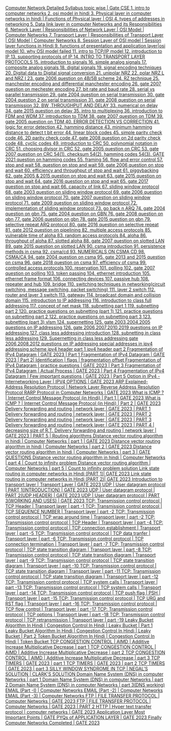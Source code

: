 [
          Computer Network Detailed Syllabus topic wise | Gate CSE
        ](https://www.youtube.com/watch?v=H4ystojVBak&list=PLC36xJgs4dxHT-TxTy3U1slr5RaBJGaLd&index=1&pp=iAQB)
[
          1. intro to computer networks
        ](https://www.youtube.com/watch?v=20BYqRtbyOM&list=PLC36xJgs4dxHT-TxTy3U1slr5RaBJGaLd&index=2&pp=iAQB)
[
          2. osi model in hindi
        ](https://www.youtube.com/watch?v=-xUUBlU2pr8&list=PLC36xJgs4dxHT-TxTy3U1slr5RaBJGaLd&index=3&pp=iAQB)
[
          3. Physical layer in computer networks in hindi | Functions of Physical layer | OSI
        ](https://www.youtube.com/watch?v=psBGrC5uVo4&list=PLC36xJgs4dxHT-TxTy3U1slr5RaBJGaLd&index=4&pp=iAQB)
[
          4. types of addresses in networking
        ](https://www.youtube.com/watch?v=wVxS3OQzwDQ&list=PLC36xJgs4dxHT-TxTy3U1slr5RaBJGaLd&index=5&pp=iAQB)
[
          5. Data link layer in computer Networks and its Responsibilities
        ](https://www.youtube.com/watch?v=IVgCCborOkI&list=PLC36xJgs4dxHT-TxTy3U1slr5RaBJGaLd&index=6&pp=iAQB)
[
          6. Network Layer | Responsibilities of Network Layer | OSI Model | Computer Networks
        ](https://www.youtube.com/watch?v=emhM7oVOcf0&list=PLC36xJgs4dxHT-TxTy3U1slr5RaBJGaLd&index=7&pp=iAQB)
[
          7. Transport Layer | Responsibilities of Transport Layer | OSI Model | Computer Networks
        ](https://www.youtube.com/watch?v=dr_kgC6l7-o&list=PLC36xJgs4dxHT-TxTy3U1slr5RaBJGaLd&index=8&pp=iAQB)
[
          8. Session Layer of OSI model | Session layer functions in Hindi
        ](https://www.youtube.com/watch?v=rzTJadi77S0&list=PLC36xJgs4dxHT-TxTy3U1slr5RaBJGaLd&index=9&pp=iAQB)
[
          9. functions of presentation and application layer|osi model
        ](https://www.youtube.com/watch?v=IDPHqvNSvXc&list=PLC36xJgs4dxHT-TxTy3U1slr5RaBJGaLd&index=10&pp=iAQB)
[
          10. why OSI model failed
        ](https://www.youtube.com/watch?v=SMPUOeVcgOA&list=PLC36xJgs4dxHT-TxTy3U1slr5RaBJGaLd&index=11&pp=iAQB)
[
          11. intro to TCP/IP model
        ](https://www.youtube.com/watch?v=rllri0vfuVQ&list=PLC36xJgs4dxHT-TxTy3U1slr5RaBJGaLd&index=12&pp=iAQB)
[
          12. introduction to IP
        ](https://www.youtube.com/watch?v=zc_2UFgtq5g&list=PLC36xJgs4dxHT-TxTy3U1slr5RaBJGaLd&index=13&pp=iAQB)
[
          13. supporting protocols of IP
        ](https://www.youtube.com/watch?v=r-CmWgwYk0Y&list=PLC36xJgs4dxHT-TxTy3U1slr5RaBJGaLd&index=14&pp=iAQB)
[
          14. INTRO TO TRANSPORT LAYER PROTOCOLS
        ](https://www.youtube.com/watch?v=vZtjF9cnhZY&list=PLC36xJgs4dxHT-TxTy3U1slr5RaBJGaLd&index=15&pp=iAQB)
[
          15. introduction to signals
        ](https://www.youtube.com/watch?v=b1BMfwsmLYc&list=PLC36xJgs4dxHT-TxTy3U1slr5RaBJGaLd&index=16&pp=iAQB)
[
          16. simple analog signals
        ](https://www.youtube.com/watch?v=eW0l70Irezs&list=PLC36xJgs4dxHT-TxTy3U1slr5RaBJGaLd&index=17&pp=iAQB)
[
          17. composite analog signals
        ](https://www.youtube.com/watch?v=HQpAaSDh2jI&list=PLC36xJgs4dxHT-TxTy3U1slr5RaBJGaLd&index=18&pp=iAQB)
[
          18. digital signals
        ](https://www.youtube.com/watch?v=ZjxCbi3lOTM&list=PLC36xJgs4dxHT-TxTy3U1slr5RaBJGaLd&index=19&pp=iAQB)
[
          19. signal encoding techniques
        ](https://www.youtube.com/watch?v=Fme8lTKReiE&list=PLC36xJgs4dxHT-TxTy3U1slr5RaBJGaLd&index=20&pp=iAQB)
[
          20. Digital data to Digital signal conversion
        ](https://www.youtube.com/watch?v=aa72eMhAr8s&list=PLC36xJgs4dxHT-TxTy3U1slr5RaBJGaLd&index=21&pp=iAQB)
[
          21. unipolar NRZ
        ](https://www.youtube.com/watch?v=tivleJzBXag&list=PLC36xJgs4dxHT-TxTy3U1slr5RaBJGaLd&index=22&pp=iAQB)
[
          22. polar NRZ L and NRZ I
        ](https://www.youtube.com/watch?v=dVxBkjC3wzo&list=PLC36xJgs4dxHT-TxTy3U1slr5RaBJGaLd&index=23&pp=iAQB)
[
          23. gate 2006 question on 4B/5B scheme
        ](https://www.youtube.com/watch?v=EaVoDJkpxtc&list=PLC36xJgs4dxHT-TxTy3U1slr5RaBJGaLd&index=24&pp=iAQB)
[
          24. RZ technique
        ](https://www.youtube.com/watch?v=AEn73PHoRzw&list=PLC36xJgs4dxHT-TxTy3U1slr5RaBJGaLd&index=25&pp=iAQB)
[
          25. manchester encoding and differential manchester encoding
        ](https://www.youtube.com/watch?v=Qz8of26x8-E&list=PLC36xJgs4dxHT-TxTy3U1slr5RaBJGaLd&index=26&pp=iAQB)
[
          26. gate 2007 question on mechester encoding
        ](https://www.youtube.com/watch?v=Da-88dbwc3M&list=PLC36xJgs4dxHT-TxTy3U1slr5RaBJGaLd&index=27&pp=iAQB)
[
          27. bit rate and baud rate
        ](https://www.youtube.com/watch?v=ItGMMyO9QoQ&list=PLC36xJgs4dxHT-TxTy3U1slr5RaBJGaLd&index=28&pp=iAQB)
[
          28. serial vs parallel transmission
        ](https://www.youtube.com/watch?v=pMr1Mz9gau4&list=PLC36xJgs4dxHT-TxTy3U1slr5RaBJGaLd&index=29&pp=iAQB)
[
          29. gate 2004 question on serial transmission
        ](https://www.youtube.com/watch?v=lOIJIAHDy08&list=PLC36xJgs4dxHT-TxTy3U1slr5RaBJGaLd&index=30&pp=iAQB)
[
          30. gate 2004 question 2 on serial transmission
        ](https://www.youtube.com/watch?v=utnjyCMKA5M&list=PLC36xJgs4dxHT-TxTy3U1slr5RaBJGaLd&index=31&pp=iAQB)
[
          31. gate 2008 question on serial transmission
        ](https://www.youtube.com/watch?v=4NacUO_Q7SI&list=PLC36xJgs4dxHT-TxTy3U1slr5RaBJGaLd&index=32&pp=iAQB)
[
          32. BW ,THROUGHPUT AND DELAY
        ](https://www.youtube.com/watch?v=dmXT054F1_I&list=PLC36xJgs4dxHT-TxTy3U1slr5RaBJGaLd&index=33&pp=iAQB)
[
          33. numerical on delay
        ](https://www.youtube.com/watch?v=ZeOfFnUdDP4&list=PLC36xJgs4dxHT-TxTy3U1slr5RaBJGaLd&index=34&pp=iAQB)
[
          34. gate 2015 question on delay
        ](https://www.youtube.com/watch?v=UlufDc83l1c&list=PLC36xJgs4dxHT-TxTy3U1slr5RaBJGaLd&index=35&pp=iAQB)
[
          35. intro to multiplexing
        ](https://www.youtube.com/watch?v=za87oqLhGaI&list=PLC36xJgs4dxHT-TxTy3U1slr5RaBJGaLd&index=36&pp=iAQB)
[
          36. introduction to FDM and WDM
        ](https://www.youtube.com/watch?v=VQ1kpS4mboc&list=PLC36xJgs4dxHT-TxTy3U1slr5RaBJGaLd&index=37&pp=iAQB)
[
          37. introduction to TDM
        ](https://www.youtube.com/watch?v=qaqVSPcRcPM&list=PLC36xJgs4dxHT-TxTy3U1slr5RaBJGaLd&index=38&pp=iAQB)
[
          38.  gate 2007 question on TDM
        ](https://www.youtube.com/watch?v=hb8dLXuPrt8&list=PLC36xJgs4dxHT-TxTy3U1slr5RaBJGaLd&index=39&pp=iAQB)
[
          39. gate 2005 question on TDM
        ](https://www.youtube.com/watch?v=5R0DGCV7hvQ&list=PLC36xJgs4dxHT-TxTy3U1slr5RaBJGaLd&index=40&pp=iAQB)
[
          40. ERROR DETECTION VS CORRECTION
        ](https://www.youtube.com/watch?v=hBg_3tBTc0s&list=PLC36xJgs4dxHT-TxTy3U1slr5RaBJGaLd&index=41&pp=iAQB)
[
          41. logic for error detection
        ](https://www.youtube.com/watch?v=5SN-dti0ZLI&list=PLC36xJgs4dxHT-TxTy3U1slr5RaBJGaLd&index=42&pp=iAQB)
[
          42. hamming distance
        ](https://www.youtube.com/watch?v=TwxJyf7YYc8&list=PLC36xJgs4dxHT-TxTy3U1slr5RaBJGaLd&index=43&pp=iAQB)
[
          43. minimum hamming distance to detect t bit error
        ](https://www.youtube.com/watch?v=WRwQsG2r8os&list=PLC36xJgs4dxHT-TxTy3U1slr5RaBJGaLd&index=44&pp=iAQB)
[
          44. linear block codes
        ](https://www.youtube.com/watch?v=Au7HWvvSlrI&list=PLC36xJgs4dxHT-TxTy3U1slr5RaBJGaLd&index=45&pp=iAQB)
[
          45. simple parity check code
        ](https://www.youtube.com/watch?v=0jbqVF5WapY&list=PLC36xJgs4dxHT-TxTy3U1slr5RaBJGaLd&index=46&pp=iAQB)
[
          46. 2D parity check code
        ](https://www.youtube.com/watch?v=yD-2udm2enE&list=PLC36xJgs4dxHT-TxTy3U1slr5RaBJGaLd&index=47&pp=iAQB)
[
          47. gate 2008 question on 2d parity check code
        ](https://www.youtube.com/watch?v=wGBBQF8C3mU&list=PLC36xJgs4dxHT-TxTy3U1slr5RaBJGaLd&index=48&pp=iAQB)
[
          48. cyclic codes
        ](https://www.youtube.com/watch?v=VEKXF7d-lcQ&list=PLC36xJgs4dxHT-TxTy3U1slr5RaBJGaLd&index=49&pp=iAQB)
[
          49. introduction to CRC
        ](https://www.youtube.com/watch?v=HSkipNZ0oSE&list=PLC36xJgs4dxHT-TxTy3U1slr5RaBJGaLd&index=50&pp=iAQB)
[
          50. polynomial notation in CRC
        ](https://www.youtube.com/watch?v=QU5jP5oWpvA&list=PLC36xJgs4dxHT-TxTy3U1slr5RaBJGaLd&index=51&pp=iAQB)
[
          51. choosing divisor in CRC
        ](https://www.youtube.com/watch?v=hjjoKV5K65U&list=PLC36xJgs4dxHT-TxTy3U1slr5RaBJGaLd&index=52&pp=iAQB)
[
          52. gate 2005 question on CRC
        ](https://www.youtube.com/watch?v=Ejat-wKeiiY&list=PLC36xJgs4dxHT-TxTy3U1slr5RaBJGaLd&index=53&pp=iAQB)
[
          53. gate 2007 question on CRC
        ](https://www.youtube.com/watch?v=cbOint2AFxo&list=PLC36xJgs4dxHT-TxTy3U1slr5RaBJGaLd&index=54&pp=iAQB)
[
          54(1). checksum
        ](https://www.youtube.com/watch?v=TFtT3Mbm2g8&list=PLC36xJgs4dxHT-TxTy3U1slr5RaBJGaLd&index=55&pp=iAQB)
[
          54(2). hamming codes
        ](https://www.youtube.com/watch?v=I_QCW66FjE8&list=PLC36xJgs4dxHT-TxTy3U1slr5RaBJGaLd&index=56&pp=iAQB)
[
          54(3). GATE 2021 question on hamming codes
        ](https://www.youtube.com/watch?v=-Toc0_GNwBw&list=PLC36xJgs4dxHT-TxTy3U1slr5RaBJGaLd&index=57&pp=iAQB)
[
          55. framing
        ](https://www.youtube.com/watch?v=Wp_8bhfGf7g&list=PLC36xJgs4dxHT-TxTy3U1slr5RaBJGaLd&index=58&pp=iAQB)
[
          56. flow and error control
        ](https://www.youtube.com/watch?v=FSdBqWPSxCo&list=PLC36xJgs4dxHT-TxTy3U1slr5RaBJGaLd&index=59&pp=iAQB)
[
          57. stop and wait
        ](https://www.youtube.com/watch?v=_qPDtjPItYQ&list=PLC36xJgs4dxHT-TxTy3U1slr5RaBJGaLd&index=60&pp=iAQB)
[
          58. question on stop and wait
        ](https://www.youtube.com/watch?v=hAdIFcXDa2Y&list=PLC36xJgs4dxHT-TxTy3U1slr5RaBJGaLd&index=61&pp=iAQB)
[
          59. gate 2006 question on stop and wait
        ](https://www.youtube.com/watch?v=4LOadXjVyuk&list=PLC36xJgs4dxHT-TxTy3U1slr5RaBJGaLd&index=62&pp=iAQB)
[
          60. efficiency and throughput of stop and wait
        ](https://www.youtube.com/watch?v=NAC0oUTxPfk&list=PLC36xJgs4dxHT-TxTy3U1slr5RaBJGaLd&index=63&pp=iAQB)
[
          61. piggybacking
        ](https://www.youtube.com/watch?v=FVsGxXxrj4o&list=PLC36xJgs4dxHT-TxTy3U1slr5RaBJGaLd&index=64&pp=iAQB)
[
          62. gate 2005 &amp; 2015 question on stop and wait
        ](https://www.youtube.com/watch?v=Qns4dSnhb_Y&list=PLC36xJgs4dxHT-TxTy3U1slr5RaBJGaLd&index=65&pp=iAQB)
[
          63. gate 2015 question on stop and wait
        ](https://www.youtube.com/watch?v=ijVfx_JtTyw&list=PLC36xJgs4dxHT-TxTy3U1slr5RaBJGaLd&index=66&pp=iAQB)
[
          64. gate 2016 question on stop and wait
        ](https://www.youtube.com/watch?v=2fcnfPNKgJ0&list=PLC36xJgs4dxHT-TxTy3U1slr5RaBJGaLd&index=67&pp=iAQB)
[
          65. gate 2017 question on stop and wait
        ](https://www.youtube.com/watch?v=SvoZRFm4REQ&list=PLC36xJgs4dxHT-TxTy3U1slr5RaBJGaLd&index=68&pp=iAQB)
[
          66. capacity of link
        ](https://www.youtube.com/watch?v=s9sClMNRc-g&list=PLC36xJgs4dxHT-TxTy3U1slr5RaBJGaLd&index=69&pp=iAQB)
[
          67. sliding window protocol
        ](https://www.youtube.com/watch?v=9BT96f0nzKg&list=PLC36xJgs4dxHT-TxTy3U1slr5RaBJGaLd&index=70&pp=iAQB)
[
          68. gate 2003 question on sliding window protocol
        ](https://www.youtube.com/watch?v=2JIbcSvSSuI&list=PLC36xJgs4dxHT-TxTy3U1slr5RaBJGaLd&index=71&pp=iAQB)
[
          69. gate 2006 question on sliding window protocol
        ](https://www.youtube.com/watch?v=cz8giQ1yNcM&list=PLC36xJgs4dxHT-TxTy3U1slr5RaBJGaLd&index=72&pp=iAQB)
[
          70. gate 2007 question on sliding window protocol
        ](https://www.youtube.com/watch?v=9nsfiIewBaM&list=PLC36xJgs4dxHT-TxTy3U1slr5RaBJGaLd&index=73&pp=iAQB)
[
          71. gate 2009 question on sliding window protocol
        ](https://www.youtube.com/watch?v=EWrqgxhC8Hk&list=PLC36xJgs4dxHT-TxTy3U1slr5RaBJGaLd&index=74&pp=iAQB)
[
          72. implementation of sliding window protocol
        ](https://www.youtube.com/watch?v=NDHGX202aBk&list=PLC36xJgs4dxHT-TxTy3U1slr5RaBJGaLd&index=75&pp=iAQB)
[
          73. go back n ARQ
        ](https://www.youtube.com/watch?v=wuEwtxLI5kM&list=PLC36xJgs4dxHT-TxTy3U1slr5RaBJGaLd&index=76&pp=iAQB)
[
          74. gate 2004 question on gbn
        ](https://www.youtube.com/watch?v=MJySdO0P2qY&list=PLC36xJgs4dxHT-TxTy3U1slr5RaBJGaLd&index=77&pp=iAQB)
[
          75. gate 2004 question on GBN
        ](https://www.youtube.com/watch?v=V392AJN2cIs&list=PLC36xJgs4dxHT-TxTy3U1slr5RaBJGaLd&index=78&pp=iAQB)
[
          76. gate 2008 question on gbn
        ](https://www.youtube.com/watch?v=X4OS5Yhp3hw&list=PLC36xJgs4dxHT-TxTy3U1slr5RaBJGaLd&index=79&pp=iAQB)
[
          77. gate 2006 question on gbn
        ](https://www.youtube.com/watch?v=BcwlIdvjahI&list=PLC36xJgs4dxHT-TxTy3U1slr5RaBJGaLd&index=80&pp=iAQB)
[
          78. gate 2015 question on gbn
        ](https://www.youtube.com/watch?v=_Ec0aJP2iUc&list=PLC36xJgs4dxHT-TxTy3U1slr5RaBJGaLd&index=81&pp=iAQB)
[
          79. selective repeat ARQ protocol
        ](https://www.youtube.com/watch?v=KBtKEeH8fbU&list=PLC36xJgs4dxHT-TxTy3U1slr5RaBJGaLd&index=82&pp=iAQB)
[
          80. gate 2016 question on selective repeat
        ](https://www.youtube.com/watch?v=GbT3wUmb1kU&list=PLC36xJgs4dxHT-TxTy3U1slr5RaBJGaLd&index=83&pp=iAQB)
[
          81. gate 2012 question on pipelining
        ](https://www.youtube.com/watch?v=tyPaVSU8u2w&list=PLC36xJgs4dxHT-TxTy3U1slr5RaBJGaLd&index=84&pp=iAQB)
[
          82. multiple access protocols
        ](https://www.youtube.com/watch?v=P_de9GrLxMQ&list=PLC36xJgs4dxHT-TxTy3U1slr5RaBJGaLd&index=85&pp=iAQB)
[
          85. vulnerable time of aloha
        ](https://www.youtube.com/watch?v=FE_cqP-O3GU&list=PLC36xJgs4dxHT-TxTy3U1slr5RaBJGaLd&index=86&pp=iAQB)
[
          83. random access protocols
        ](https://www.youtube.com/watch?v=Qa661qkRQsM&list=PLC36xJgs4dxHT-TxTy3U1slr5RaBJGaLd&index=87&pp=iAQB)
[
          84. aloha
        ](https://www.youtube.com/watch?v=XPWpluQcxKw&list=PLC36xJgs4dxHT-TxTy3U1slr5RaBJGaLd&index=88&pp=iAQB)
[
          86. throughput of aloha
        ](https://www.youtube.com/watch?v=WTNlbxrWg5c&list=PLC36xJgs4dxHT-TxTy3U1slr5RaBJGaLd&index=89&pp=iAQB)
[
          87. slotted aloha
        ](https://www.youtube.com/watch?v=rvoZYxyciiI&list=PLC36xJgs4dxHT-TxTy3U1slr5RaBJGaLd&index=90&pp=iAQB)
[
          88. gate 2007 question on slotted LAN
        ](https://www.youtube.com/watch?v=Jn2rpiSMfFc&list=PLC36xJgs4dxHT-TxTy3U1slr5RaBJGaLd&index=91&pp=iAQB)
[
          89. gate 2015 question on slotted LAN
        ](https://www.youtube.com/watch?v=kwv7wRU57PY&list=PLC36xJgs4dxHT-TxTy3U1slr5RaBJGaLd&index=92&pp=iAQB)
[
          90. csma introduction
        ](https://www.youtube.com/watch?v=nnVSSvnl8Uw&list=PLC36xJgs4dxHT-TxTy3U1slr5RaBJGaLd&index=93&pp=iAQB)
[
          91. persistence methods in csma
        ](https://www.youtube.com/watch?v=-N9Id9Tsl4c&list=PLC36xJgs4dxHT-TxTy3U1slr5RaBJGaLd&index=94&pp=iAQB)
[
          92. csma/cd
        ](https://www.youtube.com/watch?v=1rWBS9K3KgY&list=PLC36xJgs4dxHT-TxTy3U1slr5RaBJGaLd&index=95&pp=iAQB)
[
          93. NUMERICALS ON CSMA CD
        ](https://www.youtube.com/watch?v=EjycuQTruhA&list=PLC36xJgs4dxHT-TxTy3U1slr5RaBJGaLd&index=96&pp=iAQB)
[
          98. CSMA/CA
        ](https://www.youtube.com/watch?v=ZlwsfP4X4n4&list=PLC36xJgs4dxHT-TxTy3U1slr5RaBJGaLd&index=97&pp=iAQB)
[
          94. gate 2004 question on csma
        ](https://www.youtube.com/watch?v=uhLU1A1I1Jc&list=PLC36xJgs4dxHT-TxTy3U1slr5RaBJGaLd&index=98&pp=iAQB)
[
          95. gate 2013 and 2015 question on csma
        ](https://www.youtube.com/watch?v=rxKjoYRZ7cU&list=PLC36xJgs4dxHT-TxTy3U1slr5RaBJGaLd&index=99&pp=iAQB)
[
          96. gate 2018 question on csma
        ](https://www.youtube.com/watch?v=jHZZX__GOxw&list=PLC36xJgs4dxHT-TxTy3U1slr5RaBJGaLd&index=100&pp=iAQB)
[
          97. efficiency of csma
        ](https://www.youtube.com/watch?v=JqL1yha2XyE&list=PLC36xJgs4dxHT-TxTy3U1slr5RaBJGaLd&index=101&pp=iAQB)
[
          99. controlled access protocols
        ](https://www.youtube.com/watch?v=6F90LZs9haA&list=PLC36xJgs4dxHT-TxTy3U1slr5RaBJGaLd&index=102&pp=iAQB)
[
          100. reservation
        ](https://www.youtube.com/watch?v=p8xU9cx8_MI&list=PLC36xJgs4dxHT-TxTy3U1slr5RaBJGaLd&index=103&pp=iAQB)
[
          101. polling
        ](https://www.youtube.com/watch?v=C-kHJKg5-JE&list=PLC36xJgs4dxHT-TxTy3U1slr5RaBJGaLd&index=104&pp=iAQB)
[
          102. gate 2007 question on polling
        ](https://www.youtube.com/watch?v=xFx3IClWMMU&list=PLC36xJgs4dxHT-TxTy3U1slr5RaBJGaLd&index=105&pp=iAQB)
[
          103. token passing
        ](https://www.youtube.com/watch?v=NMktoSD5WE0&list=PLC36xJgs4dxHT-TxTy3U1slr5RaBJGaLd&index=106&pp=iAQB)
[
          104. ethernet introduction
        ](https://www.youtube.com/watch?v=zPYS4dX7trI&list=PLC36xJgs4dxHT-TxTy3U1slr5RaBJGaLd&index=107&pp=iAQB)
[
          105. ethernet frame format
        ](https://www.youtube.com/watch?v=5PmMSfLIk3E&list=PLC36xJgs4dxHT-TxTy3U1slr5RaBJGaLd&index=108&pp=iAQB)
[
          106. connecting devices
        ](https://www.youtube.com/watch?v=7oRACpnorCs&list=PLC36xJgs4dxHT-TxTy3U1slr5RaBJGaLd&index=109&pp=iAQB)
[
          107. passive hub
        ](https://www.youtube.com/watch?v=g8h4Z8fl2Ks&list=PLC36xJgs4dxHT-TxTy3U1slr5RaBJGaLd&index=110&pp=iAQB)
[
          108. repeater and hub
        ](https://www.youtube.com/watch?v=PKQVHEv8G5M&list=PLC36xJgs4dxHT-TxTy3U1slr5RaBJGaLd&index=111&pp=iAQB)
[
          109. bridge
        ](https://www.youtube.com/watch?v=kTuP4-M32MA&list=PLC36xJgs4dxHT-TxTy3U1slr5RaBJGaLd&index=112&pp=iAQB)
[
          110. switching techniques in networking(circuit switching, message switching, packet switching)
        ](https://www.youtube.com/watch?v=DFM3UD6ggyI&list=PLC36xJgs4dxHT-TxTy3U1slr5RaBJGaLd&index=113&pp=iAQB)
[
          111. layer 2 switch
        ](https://www.youtube.com/watch?v=YxJaNcENzWE&list=PLC36xJgs4dxHT-TxTy3U1slr5RaBJGaLd&index=114&pp=iAQB)
[
          112. router and layer 3 switch
        ](https://www.youtube.com/watch?v=md6d6YbT-cE&list=PLC36xJgs4dxHT-TxTy3U1slr5RaBJGaLd&index=115&pp=iAQB)
[
          113. gateway
        ](https://www.youtube.com/watch?v=NPqQQdrkP4w&list=PLC36xJgs4dxHT-TxTy3U1slr5RaBJGaLd&index=116&pp=iAQB)
[
          114. broadcast domain and collision domain
        ](https://www.youtube.com/watch?v=zjIbfg7nDUU&list=PLC36xJgs4dxHT-TxTy3U1slr5RaBJGaLd&index=117&pp=iAQB)
[
          115. introduction to IP addressing
        ](https://www.youtube.com/watch?v=nUFhIL64RPY&list=PLC36xJgs4dxHT-TxTy3U1slr5RaBJGaLd&index=118&pp=iAQB)
[
          116. introduction to class full addressing
        ](https://www.youtube.com/watch?v=4h3o2quE0k0&list=PLC36xJgs4dxHT-TxTy3U1slr5RaBJGaLd&index=119&pp=iAQB)
[
          117. concept of net mask
        ](https://www.youtube.com/watch?v=dm8FOxoFdIQ&list=PLC36xJgs4dxHT-TxTy3U1slr5RaBJGaLd&index=120&pp=iAQB)
[
          118. subnetting part 1
        ](https://www.youtube.com/watch?v=mtrFHPD2HGY&list=PLC36xJgs4dxHT-TxTy3U1slr5RaBJGaLd&index=121&pp=iAQB)
[
          119. subnetting part 2
        ](https://www.youtube.com/watch?v=98kx4Qg48kM&list=PLC36xJgs4dxHT-TxTy3U1slr5RaBJGaLd&index=122&pp=iAQB)
[
          120. practice questions on subnetting (part 1)
        ](https://www.youtube.com/watch?v=pZrHnE_J7tE&list=PLC36xJgs4dxHT-TxTy3U1slr5RaBJGaLd&index=123&pp=iAQB)
[
          121. practice questions on subnetting part 2
        ](https://www.youtube.com/watch?v=EIntJdqhENc&list=PLC36xJgs4dxHT-TxTy3U1slr5RaBJGaLd&index=124&pp=iAQB)
[
          122. practice questions on subnetting part 3
        ](https://www.youtube.com/watch?v=72Kmf2CEYvI&list=PLC36xJgs4dxHT-TxTy3U1slr5RaBJGaLd&index=125&pp=iAQB)
[
          123. subnetting (part 3) vlsm
        ](https://www.youtube.com/watch?v=kUhlUcFWkss&list=PLC36xJgs4dxHT-TxTy3U1slr5RaBJGaLd&index=126&pp=iAQB)
[
          124. supernetting
        ](https://www.youtube.com/watch?v=zllKNhJbpmE&list=PLC36xJgs4dxHT-TxTy3U1slr5RaBJGaLd&index=127&pp=iAQB)
[
          125. gate 2003,2004,2005 questions on IP addressing
        ](https://www.youtube.com/watch?v=ZF9CKK7Z_Yc&list=PLC36xJgs4dxHT-TxTy3U1slr5RaBJGaLd&index=128&pp=iAQB)
[
          126. gate 2006,2007,2010,2019 questions on IP addressing
        ](https://www.youtube.com/watch?v=cPPZ5EdFiSM&list=PLC36xJgs4dxHT-TxTy3U1slr5RaBJGaLd&index=129&pp=iAQB)
[
          127. class less addressing introduction
        ](https://www.youtube.com/watch?v=-nEmo6GWBPI&list=PLC36xJgs4dxHT-TxTy3U1slr5RaBJGaLd&index=130&pp=iAQB)
[
          128. subnetting in class less addressing
        ](https://www.youtube.com/watch?v=zgAAVQQwpGU&list=PLC36xJgs4dxHT-TxTy3U1slr5RaBJGaLd&index=131&pp=iAQB)
[
          129. Supernetting in class less addressing
        ](https://www.youtube.com/watch?v=CqP3AwhVA10&list=PLC36xJgs4dxHT-TxTy3U1slr5RaBJGaLd&index=132&pp=iAQB)
[
          gate 2006,2008,2012 questions on IP addressing
        ](https://www.youtube.com/watch?v=kl7jC9roquA&list=PLC36xJgs4dxHT-TxTy3U1slr5RaBJGaLd&index=133&pp=iAQB)
[
          special addresses in ipv4 addressing scheme
        ](https://www.youtube.com/watch?v=rYDZaRDr6pc&list=PLC36xJgs4dxHT-TxTy3U1slr5RaBJGaLd&index=134&pp=iAQB)
[
          ipv4 header part 1
        ](https://www.youtube.com/watch?v=iMCOc6mJLcs&list=PLC36xJgs4dxHT-TxTy3U1slr5RaBJGaLd&index=135&pp=iAQB)
[
          ipv4 header part 2
        ](https://www.youtube.com/watch?v=lqM-5XI23RY&list=PLC36xJgs4dxHT-TxTy3U1slr5RaBJGaLd&index=136&pp=iAQB)
[
          Fragmentation of IPv4 Datagram | GATE 2023 | Part 1
        ](https://www.youtube.com/watch?v=eU_OGoKGRGY&list=PLC36xJgs4dxHT-TxTy3U1slr5RaBJGaLd&index=137&pp=iAQB)
[
          Fragmentation of IPv4 Datagram | GATE 2023 | Part 2| Identification | flags | fragmentation offset
        ](https://www.youtube.com/watch?v=Zhw_t9e26Qo&list=PLC36xJgs4dxHT-TxTy3U1slr5RaBJGaLd&index=138&pp=iAQB)
[
          Fragmentation of IPv4 Datagram | practice questions | GATE 2023 | Part 3
        ](https://www.youtube.com/watch?v=7XSrOoc8NyE&list=PLC36xJgs4dxHT-TxTy3U1slr5RaBJGaLd&index=139&pp=iAQB)
[
          Fragmentation of IPv4 Datagram | Actual Process | GATE 2023 | Part 4
        ](https://www.youtube.com/watch?v=Bbppmw6R5jw&list=PLC36xJgs4dxHT-TxTy3U1slr5RaBJGaLd&index=140&pp=iAQB)
[
          Fragmentation of IPv4 Datagram | Few important questions | GATE 2023 | Part 5
        ](https://www.youtube.com/watch?v=DlU4EKc3r6o&list=PLC36xJgs4dxHT-TxTy3U1slr5RaBJGaLd&index=141&pp=iAQB)
[
          Option in IPv4 - Internetworking Layer | IPV4 OPTIONS | GATE 2023
        ](https://www.youtube.com/watch?v=HLUFtgYyn_Q&list=PLC36xJgs4dxHT-TxTy3U1slr5RaBJGaLd&index=142&pp=iAQB)
[
          ARP Explained- Address Resolution Protocol | Network Layer
        ](https://www.youtube.com/watch?v=y9JQOHlTdPw&list=PLC36xJgs4dxHT-TxTy3U1slr5RaBJGaLd&index=143&pp=iAQB)
[
          Reverse Address Resolution Protocol RARP Protocol in Computer Networks | GATE 2023
        ](https://www.youtube.com/watch?v=NoP9SIdQ4Ms&list=PLC36xJgs4dxHT-TxTy3U1slr5RaBJGaLd&index=144&pp=iAQB)
[
          What is ICMP ? | Internet Control Message Protocol (in Hindi) | Part 1 | GATE 2023
        ](https://www.youtube.com/watch?v=vLlAfmFCpN4&list=PLC36xJgs4dxHT-TxTy3U1slr5RaBJGaLd&index=145&pp=iAQB)
[
          What is ICMP ? | Internet Control Message Protocol (in Hindi) | Part 2 | GATE 2023
        ](https://www.youtube.com/watch?v=EylASh99dhA&list=PLC36xJgs4dxHT-TxTy3U1slr5RaBJGaLd&index=146&pp=iAQB)
[
          Delivery forwarding and routing | network layer | GATE 2023 | PART 1
        ](https://www.youtube.com/watch?v=HN7rzz2Bvso&list=PLC36xJgs4dxHT-TxTy3U1slr5RaBJGaLd&index=147&pp=iAQB)
[
          Delivery forwarding and routing | network layer | GATE 2023 | PART 2
        ](https://www.youtube.com/watch?v=lIxyoYnvv0k&list=PLC36xJgs4dxHT-TxTy3U1slr5RaBJGaLd&index=148&pp=iAQB)
[
          Delivery forwarding and routing | network layer | GATE 2023 | PART 3
        ](https://www.youtube.com/watch?v=3w7kMdARvJU&list=PLC36xJgs4dxHT-TxTy3U1slr5RaBJGaLd&index=149&pp=iAQB)
[
          Delivery forwarding and routing | network layer | GATE 2023 | PART 4 | decreasing size of R.T.
        ](https://www.youtube.com/watch?v=N9mQcbQh11c&list=PLC36xJgs4dxHT-TxTy3U1slr5RaBJGaLd&index=150&pp=iAQB)
[
          Delivery forwarding and routing | network layer | GATE 2023 | PART 5 | Routing algorithms
        ](https://www.youtube.com/watch?v=1opGLyjYKrk&list=PLC36xJgs4dxHT-TxTy3U1slr5RaBJGaLd&index=151&pp=iAQB)
[
          Distance vector routing algorithm in hindi | Computer Networks | part 1 | GATE 2023
        ](https://www.youtube.com/watch?v=rNBj0VxPO8g&list=PLC36xJgs4dxHT-TxTy3U1slr5RaBJGaLd&index=152&pp=iAQB)
[
          Distance vector routing algorithm in hindi | Computer Networks | part 2 | GATE 2023
        ](https://www.youtube.com/watch?v=nOGp0HIuBLM&list=PLC36xJgs4dxHT-TxTy3U1slr5RaBJGaLd&index=153&pp=iAQB)
[
          Distance vector routing algorithm in hindi | Computer Networks | part 3 | GATE QUESTIONS
        ](https://www.youtube.com/watch?v=9nnS6rqkfCM&list=PLC36xJgs4dxHT-TxTy3U1slr5RaBJGaLd&index=154&pp=iAQB)
[
          Distance vector routing algorithm in hindi | Computer Networks | part 4 | Count to infinity problem
        ](https://www.youtube.com/watch?v=LxC9kD7iJ0s&list=PLC36xJgs4dxHT-TxTy3U1slr5RaBJGaLd&index=155&pp=iAQB)
[
          Distance vector routing algorithm | Computer Networks | part 5 | Count to infinity problem solution
        ](https://www.youtube.com/watch?v=oOgo3xDU5N0&list=PLC36xJgs4dxHT-TxTy3U1slr5RaBJGaLd&index=156&pp=iAQB)
[
          Link state routing in computer networks in Hindi (PART 1)| GATE 2023
        ](https://www.youtube.com/watch?v=pvlNZBX_yqU&list=PLC36xJgs4dxHT-TxTy3U1slr5RaBJGaLd&index=157&pp=iAQB)
[
          Link state routing in computer networks in Hindi (PART 2)| GATE 2023
        ](https://www.youtube.com/watch?v=cNC3KEDn1qU&list=PLC36xJgs4dxHT-TxTy3U1slr5RaBJGaLd&index=158&pp=iAQB)
[
          Introduction to transport layer | Transport Layer | GATE 2023
        ](https://www.youtube.com/watch?v=X_7JvbaeLt4&list=PLC36xJgs4dxHT-TxTy3U1slr5RaBJGaLd&index=159&pp=iAQB)
[
          UDP | User datagram protocol | PART 1(INTRODUCTION) | GATE 2023
        ](https://www.youtube.com/watch?v=kOTsp0oEVTw&list=PLC36xJgs4dxHT-TxTy3U1slr5RaBJGaLd&index=160&pp=iAQB)
[
          UDP | User datagram protocol | PART 2(UDP HEADER) | GATE 2023
        ](https://www.youtube.com/watch?v=OP5au9iYdt0&list=PLC36xJgs4dxHT-TxTy3U1slr5RaBJGaLd&index=161&pp=iAQB)
[
          UDP | User datagram protocol | PART 3(WORKING AND USES) | GATE 2023
        ](https://www.youtube.com/watch?v=JGjkeS-QF4c&list=PLC36xJgs4dxHT-TxTy3U1slr5RaBJGaLd&index=162&pp=iAQB)
[
          TCP: Transmission control protocol | TCP Header | Transport layer | part -1
        ](https://www.youtube.com/watch?v=jx4AT-3Pgss&list=PLC36xJgs4dxHT-TxTy3U1slr5RaBJGaLd&index=163&pp=iAQB)
[
          TCP: Transmission control protocol | TCP SEQUENCE NUMBER  | Transport layer | part -2
        ](https://www.youtube.com/watch?v=Fk-KWET7Hd8&list=PLC36xJgs4dxHT-TxTy3U1slr5RaBJGaLd&index=164&pp=iAQB)
[
          TCP: Transmission control protocol | TCP wrap around time  | Transport layer | part -2
        ](https://www.youtube.com/watch?v=CHpVkMy-Twk&list=PLC36xJgs4dxHT-TxTy3U1slr5RaBJGaLd&index=165&pp=iAQB)
[
          TCP: Transmission control protocol | TCP Header | Transport layer | part -4
        ](https://www.youtube.com/watch?v=wEmBjqDVSTQ&list=PLC36xJgs4dxHT-TxTy3U1slr5RaBJGaLd&index=166&pp=iAQB)
[
          TCP: Transmission control protocol | TCP connection establishment | Transport layer | part -5
        ](https://www.youtube.com/watch?v=7Dz5Vb06gd4&list=PLC36xJgs4dxHT-TxTy3U1slr5RaBJGaLd&index=167&pp=iAQB)
[
          TCP: Transmission control protocol | TCP data tranfer | Transport layer | part -6
        ](https://www.youtube.com/watch?v=acItxAva88k&list=PLC36xJgs4dxHT-TxTy3U1slr5RaBJGaLd&index=168&pp=iAQB)
[
          TCP: Transmission control protocol | TCP connection termination | Transport layer | part -7
        ](https://www.youtube.com/watch?v=l9tC4Q1WrmA&list=PLC36xJgs4dxHT-TxTy3U1slr5RaBJGaLd&index=169&pp=iAQB)
[
          TCP: Transmission control protocol | TCP state transition diagram | Transport layer | part -8
        ](https://www.youtube.com/watch?v=rDU8XLz9ksg&list=PLC36xJgs4dxHT-TxTy3U1slr5RaBJGaLd&index=170&pp=iAQB)
[
          TCP: Transmission control protocol | TCP state transition diagram | Transport layer | part -9
        ](https://www.youtube.com/watch?v=E0te6TDYRtc&list=PLC36xJgs4dxHT-TxTy3U1slr5RaBJGaLd&index=171&pp=iAQB)
[
          TCP: Transmission control protocol | TCP state transition diagram | Transport layer | part -10
        ](https://www.youtube.com/watch?v=WBcu_N-3DN0&list=PLC36xJgs4dxHT-TxTy3U1slr5RaBJGaLd&index=172&pp=iAQB)
[
          TCP: Transmission control protocol | TCP state transition diagram | Transport layer | part -11
        ](https://www.youtube.com/watch?v=siK2EhZJMec&list=PLC36xJgs4dxHT-TxTy3U1slr5RaBJGaLd&index=173&pp=iAQB)
[
          TCP: Transmission control protocol | TCP state transition diagram | Transport layer | part -12
        ](https://www.youtube.com/watch?v=FvShu5QkE1o&list=PLC36xJgs4dxHT-TxTy3U1slr5RaBJGaLd&index=174&pp=iAQB)
[
          TCP: Transmission control protocol | TCP system calls | Transport layer | part -13
        ](https://www.youtube.com/watch?v=PukvL3FOLdk&list=PLC36xJgs4dxHT-TxTy3U1slr5RaBJGaLd&index=175&pp=iAQB)
[
          TCP: Transmission control protocol | TCP system calls | Transport layer | part -14
        ](https://www.youtube.com/watch?v=x2vXUjev1AU&list=PLC36xJgs4dxHT-TxTy3U1slr5RaBJGaLd&index=176&pp=iAQB)
[
          TCP: Transmission control protocol | TCP push flag | PSH | Transport layer | part -15
        ](https://www.youtube.com/watch?v=ew85RfBxGs8&list=PLC36xJgs4dxHT-TxTy3U1slr5RaBJGaLd&index=177&pp=iAQB)
[
          TCP: Transmission control protocol | TCP URG and RST flag | Transport layer | part -16
        ](https://www.youtube.com/watch?v=11M4AsUOe6w&list=PLC36xJgs4dxHT-TxTy3U1slr5RaBJGaLd&index=178&pp=iAQB)
[
          TCP: Transmission control protocol | TCP flow control | Transport layer | part -17
        ](https://www.youtube.com/watch?v=AQTXyzFvq6g&list=PLC36xJgs4dxHT-TxTy3U1slr5RaBJGaLd&index=179&pp=iAQB)
[
          TCP: Transmission control protocol | TCP options | Transport layer | part -18
        ](https://www.youtube.com/watch?v=Cbz_YzfYtoU&list=PLC36xJgs4dxHT-TxTy3U1slr5RaBJGaLd&index=180&pp=iAQB)
[
          TCP: Transmission control protocol | TCP retransmission | Transport layer | part -19
        ](https://www.youtube.com/watch?v=D85YO7p1xOY&list=PLC36xJgs4dxHT-TxTy3U1slr5RaBJGaLd&index=181&pp=iAQB)
[
          Leaky Bucket Algorithm In Hindi | Congestion Control In Hindi | Leaky Bucket | Part 1
        ](https://www.youtube.com/watch?v=5TctAl1cIMg&list=PLC36xJgs4dxHT-TxTy3U1slr5RaBJGaLd&index=182&pp=iAQB)
[
          Leaky Bucket Algorithm In Hindi | Congestion Control In Hindi | Leaky Bucket | Part 2
        ](https://www.youtube.com/watch?v=3TBS0hoMWEg&list=PLC36xJgs4dxHT-TxTy3U1slr5RaBJGaLd&index=183&pp=iAQB)
[
          Token Bucket Algorithm In Hindi | Congestion Control In Hindi | Token Bucket
        ](https://www.youtube.com/watch?v=qjmuD5F7JDU&list=PLC36xJgs4dxHT-TxTy3U1slr5RaBJGaLd&index=184&pp=iAQB)
[
          TCP CONGESTION CONTROL | AIMD | Additive Increase Multiplicative Decrease | part 1
        ](https://www.youtube.com/watch?v=ByOpFb6EW50&list=PLC36xJgs4dxHT-TxTy3U1slr5RaBJGaLd&index=185&pp=iAQB)
[
          TCP CONGESTION CONTROL | AIMD | Additive Increase Multiplicative Decrease | part 2
        ](https://www.youtube.com/watch?v=KcqQmj0L93A&list=PLC36xJgs4dxHT-TxTy3U1slr5RaBJGaLd&index=186&pp=iAQB)
[
          TCP CONGESTION CONTROL | AIMD | Additive Increase Multiplicative Decrease | part 3
        ](https://www.youtube.com/watch?v=RWcmZQojqEE&list=PLC36xJgs4dxHT-TxTy3U1slr5RaBJGaLd&index=187&pp=iAQB)
[
          TCP TIMERS | GATE 2023 | part 1
        ](https://www.youtube.com/watch?v=jrlFL8s2BCE&list=PLC36xJgs4dxHT-TxTy3U1slr5RaBJGaLd&index=188&pp=iAQB)
[
          TCP TIMERS | GATE 2023 | part 2
        ](https://www.youtube.com/watch?v=Z_wAqctBwiM&list=PLC36xJgs4dxHT-TxTy3U1slr5RaBJGaLd&index=189&pp=iAQB)
[
          TCP TIMERS | GATE 2023 | part 3
        ](https://www.youtube.com/watch?v=ofVkvxGIGgg&list=PLC36xJgs4dxHT-TxTy3U1slr5RaBJGaLd&index=190&pp=iAQB)
[
          SILLY WINDOW SYNDROME IN TCP | NEGAL'S SOLUTION | CLARK'S SOLUTION
        ](https://www.youtube.com/watch?v=SI6L8c8uPO4&list=PLC36xJgs4dxHT-TxTy3U1slr5RaBJGaLd&index=191&pp=iAQB)
[
          Domain Name System (DNS) in computer Networks | part 1
        ](https://www.youtube.com/watch?v=uyITvcUbK_s&list=PLC36xJgs4dxHT-TxTy3U1slr5RaBJGaLd&index=192&pp=iAQB)
[
          Domain Name System (DNS) in computer Networks | part 2
        ](https://www.youtube.com/watch?v=AIwWBPtGfaM&list=PLC36xJgs4dxHT-TxTy3U1slr5RaBJGaLd&index=193&pp=iAQB)
[
          Domain Name System (DNS) in computer Networks | part 3(DNS working)
        ](https://www.youtube.com/watch?v=FW-8pyBQXu4&list=PLC36xJgs4dxHT-TxTy3U1slr5RaBJGaLd&index=194&pp=iAQB)
[
          EMAIL (Part -I) | Computer Networks
        ](https://www.youtube.com/watch?v=kW5kxF1eJlc&list=PLC36xJgs4dxHT-TxTy3U1slr5RaBJGaLd&index=195&pp=iAQB)
[
          EMAIL (Part -2) | Computer Networks
        ](https://www.youtube.com/watch?v=7l40_gtbBpg&list=PLC36xJgs4dxHT-TxTy3U1slr5RaBJGaLd&index=196&pp=iAQB)
[
          EMAIL (Part -3) | Computer Networks
        ](https://www.youtube.com/watch?v=ImdqjILRNu0&list=PLC36xJgs4dxHT-TxTy3U1slr5RaBJGaLd&index=197&pp=iAQB)
[
          FTP | FILE TRANSFER PROTOCOL | Computer Networks | GATE 2023
        ](https://www.youtube.com/watch?v=tvrBN7qLeVY&list=PLC36xJgs4dxHT-TxTy3U1slr5RaBJGaLd&index=198&pp=iAQB)
[
          FTP | FILE TRANSFER PROTOCOL | Computer Networks | GATE 2023 | PART 2
        ](https://www.youtube.com/watch?v=Wspi2-2gEz0&list=PLC36xJgs4dxHT-TxTy3U1slr5RaBJGaLd&index=199&pp=iAQB)
[
          HTTP | Hyper text transfer protocol | computer networks | GATE 2023
        ](https://www.youtube.com/watch?v=eABQ5vhnABE&list=PLC36xJgs4dxHT-TxTy3U1slr5RaBJGaLd&index=200&pp=iAQB)
[
          Application Layer Most Important Points | GATE PYQs of APPLICATION LAYER | GATE 2023
        ](https://www.youtube.com/watch?v=LarLNNSxKmE&list=PLC36xJgs4dxHT-TxTy3U1slr5RaBJGaLd&index=201&pp=iAQB)
[
          Finally Computer Networks Completed | GATE 2023
        ](https://www.youtube.com/watch?v=W3jdgCRL42w&list=PLC36xJgs4dxHT-TxTy3U1slr5RaBJGaLd&index=202&pp=iAQB)

